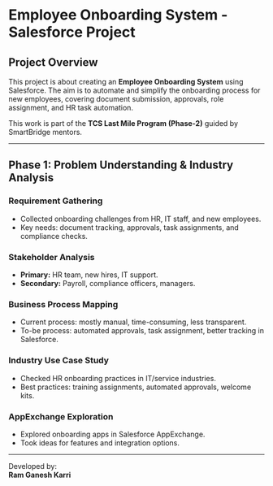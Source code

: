 # Employee Onboarding System - Salesforce Project

## Project Overview
This project is about creating an **Employee Onboarding System** using Salesforce. The aim is to automate and simplify the onboarding process for new employees, covering document submission, approvals, role assignment, and HR task automation.  

This work is part of the **TCS Last Mile Program (Phase-2)** guided by SmartBridge mentors.  

---

## Phase 1: Problem Understanding & Industry Analysis  

### Requirement Gathering  
- Collected onboarding challenges from HR, IT staff, and new employees.  
- Key needs: document tracking, approvals, task assignments, and compliance checks.  

### Stakeholder Analysis  
- **Primary:** HR team, new hires, IT support.  
- **Secondary:** Payroll, compliance officers, managers.  

### Business Process Mapping  
- Current process: mostly manual, time-consuming, less transparent.  
- To-be process: automated approvals, task assignment, better tracking in Salesforce.  

### Industry Use Case Study  
- Checked HR onboarding practices in IT/service industries.  
- Best practices: training assignments, automated approvals, welcome kits.  

### AppExchange Exploration  
- Explored onboarding apps in Salesforce AppExchange.  
- Took ideas for features and integration options.  

---

Developed by:  
**Ram Ganesh Karri**  

